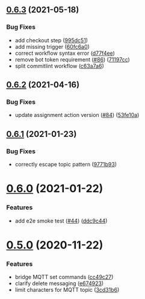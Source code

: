 ## [0.6.3](https://github.com/mark-j/Caseta2Mqtt/compare/v0.6.2...v0.6.3) (2021-05-18)


### Bug Fixes

* add checkout step ([995dc51](https://github.com/mark-j/Caseta2Mqtt/commit/995dc515813621614a706dc8dcb0da28cbe0f2fa))
* add missing trigger ([60fc6a0](https://github.com/mark-j/Caseta2Mqtt/commit/60fc6a08f8cf058f7c4dbd0129c79f9cfded5bef))
* correct workflow syntax error ([d77f4ee](https://github.com/mark-j/Caseta2Mqtt/commit/d77f4ee266a103e7c29bc518f09f5ef8d4fb5cf8))
* remove bot token requirement ([#86](https://github.com/mark-j/Caseta2Mqtt/issues/86)) ([71197cc](https://github.com/mark-j/Caseta2Mqtt/commit/71197cc08dff72b75891325572768225f50ca904))
* split commitlint workflow ([c63a7a6](https://github.com/mark-j/Caseta2Mqtt/commit/c63a7a66912a347a382557c3453e3abb25e67189))



## [0.6.2](https://github.com/mark-j/Caseta2Mqtt/compare/v0.6.1...v0.6.2) (2021-04-16)


### Bug Fixes

* update assignment action version ([#84](https://github.com/mark-j/Caseta2Mqtt/issues/84)) ([53fe10a](https://github.com/mark-j/Caseta2Mqtt/commit/53fe10a8164c9be9c2648036a116dae2a996f197))



## [0.6.1](https://github.com/mark-j/Caseta2Mqtt/compare/v0.6.0...v0.6.1) (2021-01-23)


### Bug Fixes

* correctly escape topic pattern ([9771b93](https://github.com/mark-j/Caseta2Mqtt/commit/9771b93546144e8b79962d0dc9089335a7f1fabb))



# [0.6.0](https://github.com/mark-j/Caseta2Mqtt/compare/v0.5.0...v0.6.0) (2021-01-22)


### Features

* add e2e smoke test ([#44](https://github.com/mark-j/Caseta2Mqtt/issues/44)) ([ddc9c44](https://github.com/mark-j/Caseta2Mqtt/commit/ddc9c44fe0c7aabc2d0607b3ae6f4a667e44ecf4))



# [0.5.0](https://github.com/mark-j/Caseta2Mqtt/compare/v0.4.0...v0.5.0) (2020-11-22)


### Features

* bridge MQTT set commands ([cc49c27](https://github.com/mark-j/Caseta2Mqtt/commit/cc49c2742dccf50facbebac6bd0db1e9d3a0efad))
* clarify delete messaging ([e674923](https://github.com/mark-j/Caseta2Mqtt/commit/e6749237b9289d42fe6eb6189f6a27794b74f6c5))
* limit characters for MQTT topic ([3cd31b6](https://github.com/mark-j/Caseta2Mqtt/commit/3cd31b69073e99512180916adef50371d37ab129))



